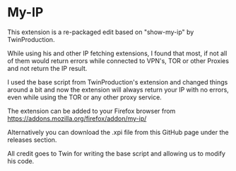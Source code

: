 # My-IP

This extension is a re-packaged edit based on "show-my-ip" by TwinProduction.

While using his and other IP fetching extensions, I found that most, if not all of them would return errors while connected to VPN's, TOR or other Proxies and not return the IP result.

I used the base script from TwinProduction's extension and changed things around a bit and now the extension will always return your IP with no errors, even while using the TOR or any other proxy service.

The extension can be added to your Firefox browser from https://addons.mozilla.org/firefox/addon/my-ip/

Alternatively you can download the .xpi file from this GitHub page under the releases section.

All credit goes to Twin for writing the base script and allowing us to modify his code.
